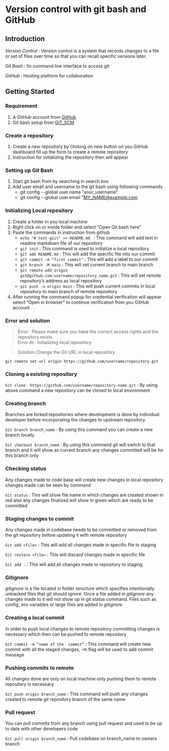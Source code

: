 
# Version control with git bash and GitHub

## Introduction

*Version Control* : Version control is a system that records changes to a file or set of files over time so that you can recall specific versions later.

*Git Bash* : Its command line interface to access git

*GitHub* : Hosting platform for collaboration

## Getting Started

### Requirement

1. A GitHub account from [GitHub](https://github.com/)
2. Git bash setup from [GIT_SCM](https://git-scm.com/downloads)

### Create a repository

1. Create a new repository by clicking on new button on you GitHub dashboard fill up the form to create a remote repository
2. Instruction for initializing the repository then will appear

### Setting up Git Bash

1.	Start git bash from by searching in search box
2.	Add user email and username to the git bash using following commands
    - git config --global user.name "your_username"
    - git config --global user.email "MY_NAME@example.com

### Initializing Local repository

1. Create a folder in you local machine
2. Right click on or inside folder and select “Open Git bash here”
3. Paste the commands in instruction from github
    - `echo "# test-giit" >> README.md `
    : This command will add text in readme markdown file of our repository
    - `git init`
    : This command is used to initialize a local repository
    - `git add README.md`
    : This will add the specific file into our commit
    - `git commit -m "first commit"`
    : This will add a label to our commit
    - `git branch -M main`
    : This will set current branch to main branch
    - `git remote add origin git@github.com:username/repository_name.git`
    : This will set remote repository’s address as local repository
    - `git push -u origin main`
    : This will push current commits in local repository to main branch of remote repository
4. After running the command popup for credential verification will appear select “Open in browser” to continue verification from you GitHub account

### Error and solution

> Error : Please make sure you have the correct access rights and the repository exists.   
Error At : Initializing local repository

> Solution Change the Git URL in local repository

`git remote set-url origin https://github.com/username/repository.git`

### Cloning a existing repository

`Git clone  https://github.com/username/repository-name.git`
: By using above command a new repository can be cloned to local environment 

### Creating branch

Branches are forked repositories where development  is done by individual developer before incorporating the changes to upstream repository  

`Git branch branch_name`
: By using this command you can create a new branch locally  

`Git checkout branch_name`
: By using this command git will switch to that branch and it will show as current branch any changes committed will be for this branch only

### Checking status

Any changes made to code base will create new changes in local repository changes made can be seen by command  

`Git status`
: This will show file name in which changes are created shown in red also any changes finalized will show in green which are ready to be committed

### Staging changes to commit

Any changes made in codebase needs to be committed or removed from the git repository before updating it with remote repository  

`Git add <file>`
: This will add all changes made in specific file to staging  

`Git restore <file>`
: This will discard changes made in specific file  

`Git add .`
: This will add all changes made to repository to staging   

### Gitignore

*gitignore* is a file located in folder structure which specifies intentionally untracked files that git should ignore. Once a file added in *gitignore* any changes made to it will not show up in git status command. Files such as config, env variables or large files are added in *gitignore*

### Creating a local commit

In order to push local changes to remote repository committing changes is necessary which then can be pushed to remote repository  

`Git commit -m “name of the  commit”`
: This command will create new commit with all the staged changes, -m flag will be used to add commit message

### Pushing commits to remote
All changes done are only on local machine only pushing them to remote repository is necessary  

`Git push origin branch_name`
: This command will push any changes created to remote git repository branch of the same name  

### Pull request
You can pull commits from any branch using pull request and used to be up to date with other developers code  

`Git pull origin branch_name`
: Pull codebase on branch_name to owners branch






